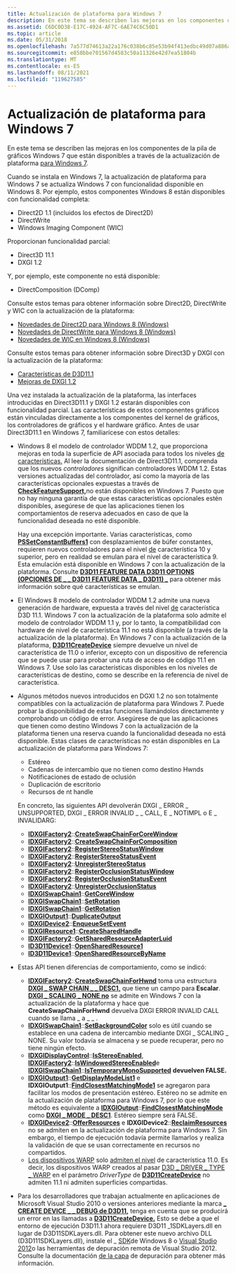 ```yaml
---
title: Actualización de plataforma para Windows 7
description: En este tema se describen las mejoras en los componentes de la pila de gráficos Windows 7 que están disponibles a través de la actualización de plataforma para Windows 7.
ms.assetid: C6DC0D38-E17C-4924-AF7C-6AE74C6C50D1
ms.topic: article
ms.date: 05/31/2018
ms.openlocfilehash: 7a577d74613a22a176c038b6c85e53b94f413edbc49d07a886a613ddff5a83b6
ms.sourcegitcommit: e858bbe701567d4583c50a11326e42d7ea51804b
ms.translationtype: MT
ms.contentlocale: es-ES
ms.lasthandoff: 08/11/2021
ms.locfileid: "119627585"
---
```

# <a name="platform-update-for-windows-7"></a>Actualización de plataforma para Windows 7

En este tema se describen las mejoras en los componentes de la pila de gráficos Windows 7 que están disponibles a través de la actualización de plataforma [para Windows 7](https://support.microsoft.com/kb/2670838).

Cuando se instala en Windows 7, la actualización de plataforma para Windows 7 se actualiza Windows 7 con funcionalidad disponible en Windows 8. Por ejemplo, estos componentes Windows 8 están disponibles con funcionalidad completa:

-   Direct2D 1.1 (incluidos los efectos de Direct2D)
-   DirectWrite
-   Windows Imaging Component (WIC)

Proporcionan funcionalidad parcial:

-   Direct3D 11.1
-   DXGI 1.2

Y, por ejemplo, este componente no está disponible:

-   DirectComposition (DComp)

Consulte estos temas para obtener información sobre Direct2D, DirectWrite y WIC con la actualización de la plataforma:

-   [Novedades de Direct2D para Windows 8 (Windows)](/windows/desktop/Direct2D/what-s-new-in-direct2d-for-windows-8-consumer-preview)
-   [Novedades de DirectWrite para Windows 8 (Windows)](/windows/desktop/DirectWrite/what-s-new-in-directwrite-for-windows-8-consumer-preview)
-   [Novedades de WIC en Windows 8 (Windows)](/previous-versions//hh994467(v=vs.85))

Consulte estos temas para obtener información sobre Direct3D y DXGI con la actualización de la plataforma:

-   [Características de D3D11.1](/windows/desktop/direct3d11/direct3d-11-1-features)
-   [Mejoras de DXGI 1.2](/windows/desktop/direct3ddxgi/dxgi-1-2-improvements)

Una vez instalada la actualización de la plataforma, las interfaces introducidas en Direct3D11.1 y DXGI 1.2 estarán disponibles con funcionalidad parcial. Las características de estos componentes gráficos están vinculadas directamente a los componentes del kernel de gráficos, los controladores de gráficos y el hardware gráfico. Antes de usar Direct3D11.1 en Windows 7, familiarícese con estos detalles:

-   Windows 8 el modelo de controlador WDDM 1.2, que proporciona mejoras en toda la superficie de API asociada para todos los niveles [de características.](/windows/desktop/direct3d11/overviews-direct3d-11-devices-downlevel-intro) Al leer la documentación de Direct3D11.1, comprenda que los nuevos *controladores* significan controladores WDDM 1.2. Estas versiones actualizadas del controlador, así como la mayoría de las características opcionales expuestas a través de [**CheckFeatureSupport,**](/windows/desktop/api/d3d11/nf-d3d11-id3d11device-checkfeaturesupport)no están disponibles en Windows 7. Puesto que no hay ninguna garantía de que estas características opcionales estén disponibles, asegúrese de que las aplicaciones tienen los comportamientos de reserva adecuados en caso de que la funcionalidad deseada no esté disponible.

    Hay una excepción importante. Varias características, como [**PSSetConstantBuffers1**](/windows/desktop/api/d3d11_1/nf-d3d11_1-id3d11devicecontext1-pssetconstantbuffers1) con desplazamientos de búfer constantes, requieren nuevos controladores para el nivel [de](/windows/desktop/direct3d11/overviews-direct3d-11-devices-downlevel-intro) característica 10 y superior, pero en realidad se emulan para el nivel de característica 9. Esta emulación está disponible en Windows 7 con la actualización de la plataforma. Consulte [**D3D11 FEATURE DATA D3D11 OPTIONS (OPCIONES DE \_ \_ D3D11 FEATURE DATA \_ D3D11) \_**](/windows/desktop/api/d3d11/ns-d3d11-d3d11_feature_data_d3d11_options) para obtener más información sobre qué características se emulan.

-   El Windows 8 modelo de controlador WDDM 1.2 admite una nueva generación de hardware, expuesta a través del nivel [de](/windows/desktop/direct3d11/overviews-direct3d-11-devices-downlevel-intro) característica D3D 11.1. Windows 7 con la actualización de la plataforma solo admite el modelo de controlador WDDM 1.1 y, por lo tanto, la compatibilidad con hardware de nivel de característica 11.1 no está disponible (a través de la actualización de la plataforma). En Windows 7 con la actualización de la plataforma, [**D3D11CreateDevice**](/windows/desktop/api/d3d11/nf-d3d11-d3d11createdevice) siempre devuelve un nivel de característica de 11.0 o inferior, excepto con un dispositivo de referencia que se puede usar para probar una ruta de acceso de código 11.1 en Windows 7. Use solo las características disponibles en los niveles de características de destino, como se describe en la referencia de nivel de característica.
-   Algunos métodos nuevos introducidos en DGXI 1.2 no son totalmente compatibles con la actualización de plataforma para Windows 7. Puede probar la disponibilidad de estas funciones llamándolos directamente y comprobando un código de error. Asegúrese de que las aplicaciones que tienen como destino Windows 7 con la actualización de la plataforma tienen una reserva cuando la funcionalidad deseada no está disponible. Estas clases de características no están disponibles en La actualización de plataforma para Windows 7:

    -   Estéreo
    -   Cadenas de intercambio que no tienen como destino Hwnds
    -   Notificaciones de estado de oclusión
    -   Duplicación de escritorio
    -   Recursos de nt handle

    En concreto, las siguientes API devolverán DXGI \_ ERROR \_ UNSUPPORTED, DXGI \_ ERROR INVALID \_ \_ CALL, E \_ NOTIMPL o E \_ INVALIDARG:

    -   [**IDXGIFactory2**](/windows/desktop/api/dxgi1_2/nn-dxgi1_2-idxgifactory2)::[**CreateSwapChainForCoreWindow**](/windows/desktop/api/dxgi1_2/nf-dxgi1_2-idxgifactory2-createswapchainforcorewindow)
    -   [**IDXGIFactory2**](/windows/desktop/api/dxgi1_2/nn-dxgi1_2-idxgifactory2)::[**CreateSwapChainForComposition**](/windows/desktop/api/dxgi1_2/nf-dxgi1_2-idxgifactory2-createswapchainforcomposition)
    -   [**IDXGIFactory2**](/windows/desktop/api/dxgi1_2/nn-dxgi1_2-idxgifactory2)::[**RegisterStereoStatusWindow**](/windows/desktop/api/dxgi1_2/nf-dxgi1_2-idxgifactory2-registerstereostatuswindow)
    -   [**IDXGIFactory2**](/windows/desktop/api/dxgi1_2/nn-dxgi1_2-idxgifactory2)::[**RegisterStereoStatusEvent**](/windows/desktop/api/dxgi1_2/nf-dxgi1_2-idxgifactory2-registerstereostatusevent)
    -   [**IDXGIFactory2**](/windows/desktop/api/dxgi1_2/nn-dxgi1_2-idxgifactory2)::[**UnregisterStereoStatus**](/windows/desktop/api/dxgi1_2/nf-dxgi1_2-idxgifactory2-unregisterstereostatus)
    -   [**IDXGIFactory2**](/windows/desktop/api/dxgi1_2/nn-dxgi1_2-idxgifactory2)::[**RegisterOcclusionStatusWindow**](/windows/desktop/api/dxgi1_2/nf-dxgi1_2-idxgifactory2-registerocclusionstatuswindow)
    -   [**IDXGIFactory2**](/windows/desktop/api/dxgi1_2/nn-dxgi1_2-idxgifactory2)::[**RegisterOcclusionStatusEvent**](/windows/desktop/api/dxgi1_2/nf-dxgi1_2-idxgifactory2-registerocclusionstatusevent)
    -   [**IDXGIFactory2**](/windows/desktop/api/dxgi1_2/nn-dxgi1_2-idxgifactory2)::[**UnregisterOcclusionStatus**](/windows/desktop/api/dxgi1_2/nf-dxgi1_2-idxgifactory2-unregisterocclusionstatus)
    -   [**IDXGISwapChain1**](/windows/desktop/api/dxgi1_2/nn-dxgi1_2-idxgiswapchain1)::[**GetCoreWindow**](/windows/desktop/api/dxgi1_2/nf-dxgi1_2-idxgiswapchain1-getcorewindow)
    -   [**IDXGISwapChain1**](/windows/desktop/api/dxgi1_2/nn-dxgi1_2-idxgiswapchain1)::[**SetRotation**](/windows/desktop/api/dxgi1_2/nf-dxgi1_2-idxgiswapchain1-setrotation)
    -   [**IDXGISwapChain1**](/windows/desktop/api/dxgi1_2/nn-dxgi1_2-idxgiswapchain1)::[**GetRotation**](/windows/desktop/api/dxgi1_2/nf-dxgi1_2-idxgiswapchain1-getrotation)
    -   [**IDXGIOutput1**](/windows/desktop/api/dxgi1_2/nn-dxgi1_2-idxgioutput1)::[**DuplicateOutput**](/windows/desktop/api/dxgi1_2/nf-dxgi1_2-idxgioutput1-duplicateoutput)
    -   [**IDXGIDevice2**](/windows/desktop/api/dxgi1_2/nn-dxgi1_2-idxgidevice2)::[**EnqueueSetEvent**](/windows/desktop/api/dxgi1_2/nf-dxgi1_2-idxgidevice2-enqueuesetevent)
    -   [**IDXGIResource1**](/windows/desktop/api/dxgi1_2/nn-dxgi1_2-idxgiresource1)::[**CreateSharedHandle**](/windows/desktop/api/dxgi1_2/nf-dxgi1_2-idxgiresource1-createsharedhandle)
    -   [**IDXGIFactory2**](/windows/desktop/api/dxgi1_2/nn-dxgi1_2-idxgifactory2)::[**GetSharedResourceAdapterLuid**](/windows/desktop/api/dxgi1_2/nf-dxgi1_2-idxgifactory2-getsharedresourceadapterluid)
    -   [**ID3D11Device1**](/windows/desktop/api/d3d11_1/nn-d3d11_1-id3d11device1)::[**OpenSharedResource1**](/windows/desktop/api/d3d11_1/nf-d3d11_1-id3d11device1-opensharedresource1)
    -   [**ID3D11Device1**](/windows/desktop/api/d3d11_1/nn-d3d11_1-id3d11device1)::[**OpenSharedResourceByName**](/windows/desktop/api/d3d11_1/nf-d3d11_1-id3d11device1-opensharedresourcebyname)

-   Estas API tienen diferencias de comportamiento, como se indicó:
    -   [**IDXGIFactory2**](/windows/desktop/api/dxgi1_2/nn-dxgi1_2-idxgifactory2)::[**CreateSwapChainForHwnd**](/windows/desktop/api/dxgi1_2/nf-dxgi1_2-idxgifactory2-createswapchainforhwnd) toma una estructura [**DXGI \_ SWAP CHAIN \_ \_ DESC1,**](/windows/desktop/api/dxgi1_2/ns-dxgi1_2-dxgi_swap_chain_desc1) que tiene un campo para **Escalar**. [**DXGI \_ SCALING \_ NONE no**](/windows/desktop/api/dxgi1_2/ne-dxgi1_2-dxgi_scaling) se admite en Windows 7 con la actualización de la plataforma y hace que **CreateSwapChainForHwnd** devuelva DXGI ERROR INVALID CALL cuando se llama \_ a \_ \_ .
    -   [**IDXGISwapChain1**](/windows/desktop/api/dxgi1_2/nn-dxgi1_2-idxgiswapchain1)::[**SetBackgroundColor**](/windows/desktop/api/dxgi1_2/nf-dxgi1_2-idxgiswapchain1-setbackgroundcolor) solo es útil cuando se establece en una cadena de intercambio mediante DXGI \_ SCALING \_ NONE. Su valor todavía se almacena y se puede recuperar, pero no tiene ningún efecto.
    -   [**IDXGIDisplayControl**](/windows/desktop/api/dxgi1_2/nn-dxgi1_2-idxgidisplaycontrol)::[**IsStereoEnabled**](/windows/desktop/api/dxgi1_2/nf-dxgi1_2-idxgidisplaycontrol-isstereoenabled), [**IDXGIFactory2**](/windows/desktop/api/dxgi1_2/nn-dxgi1_2-idxgifactory2)::[**IsWindowedStereoEnabled**](/windows/desktop/api/dxgi1_2/nf-dxgi1_2-idxgifactory2-iswindowedstereoenabled)e [**IDXGISwapChain1**](/windows/desktop/api/dxgi1_2/nn-dxgi1_2-idxgiswapchain1)::[**IsTemporaryMonoSupported**](/windows/desktop/api/dxgi1_2/nf-dxgi1_2-idxgiswapchain1-istemporarymonosupported) **devuelven FALSE.**
    -   [**IDXGIOutput1**](/windows/desktop/api/dxgi1_2/nn-dxgi1_2-idxgioutput1)::[**GetDisplayModeList1**](/windows/desktop/api/dxgi1_2/nf-dxgi1_2-idxgioutput1-getdisplaymodelist1) e **IDXGIOutput1**::[**FindClosestMatchingMode1**](/windows/desktop/api/dxgi1_2/nf-dxgi1_2-idxgioutput1-findclosestmatchingmode1) se agregaron para facilitar los modos de presentación estéreo. Estéreo no se admite en la actualización de plataforma para Windows 7, por lo que este método es equivalente a [**IDXGIOutput**](/windows/desktop/api/dxgi/nn-dxgi-idxgioutput)::[**FindClosestMatchingMode**](/windows/desktop/api/dxgi/nf-dxgi-idxgioutput-findclosestmatchingmode) como [**DXGI \_ MODE \_ DESC1**](/windows/desktop/api/dxgi1_2/ns-dxgi1_2-dxgi_mode_desc1). Estéreo siempre será FALSE.
    -   [**IDXGIDevice2**](/windows/desktop/api/dxgi1_2/nn-dxgi1_2-idxgidevice2)::[**OfferResources**](/windows/desktop/api/dxgi1_2/nf-dxgi1_2-idxgidevice2-offerresources) e **IDXGIDevice2**::[**ReclaimResources**](/windows/desktop/api/dxgi1_2/nf-dxgi1_2-idxgidevice2-reclaimresources) no se admiten en la actualización de plataforma para Windows 7. Sin embargo, el tiempo de ejecución todavía permite llamarlos y realiza la validación de que se usan correctamente en recursos no compartidos.
    -   [Los dispositivos WARP](/windows/desktop/direct3d11/overviews-direct3d-11-devices-create-warp) solo [admiten el nivel](/windows/desktop/direct3d11/overviews-direct3d-11-devices-downlevel-intro) de característica 11.0. Es decir, los dispositivos WARP creados al pasar [D3D \_ DRIVER \_ TYPE \_ WARP](/windows/desktop/api/d3dcommon/ne-d3dcommon-d3d_driver_type) en el parámetro *DriverType* de [**D3D11CreateDevice**](/windows/desktop/api/d3d11/nf-d3d11-d3d11createdevice) no admiten 11.1 ni admiten superficies compartidas.
-   Para los desarrolladores que trabajan actualmente en aplicaciones de Microsoft Visual Studio 2010 o versiones anteriores mediante la marca [**\_ CREATE DEVICE \_ \_ DEBUG de D3D11,**](/windows/desktop/api/d3d11/ne-d3d11-d3d11_create_device_flag) tenga en cuenta que se producirá un error en las llamadas a [**D3D11CreateDevice.**](/windows/desktop/api/d3d11/nf-d3d11-d3d11createdevice) Esto se debe a que el entorno de ejecución D3D11.1 ahora requiere D3D11 \_1SDKLayers.dll en lugar de D3D11SDKLayers.dll. Para obtener este nuevo archivo DLL (D3D111SDKLayers.dll), instale el \_ [SDK](https://dev.windows.com/downloads/windows-8-sdk)de Windows 8 o [Visual Studio 2012](https://www.microsoft.com/visualstudio/eng/downloads)o las herramientas de depuración remota de Visual Studio 2012. Consulte la documentación [de la capa](/windows/desktop/direct3d11/overviews-direct3d-11-devices-layers) de depuración para obtener más información.

 

 